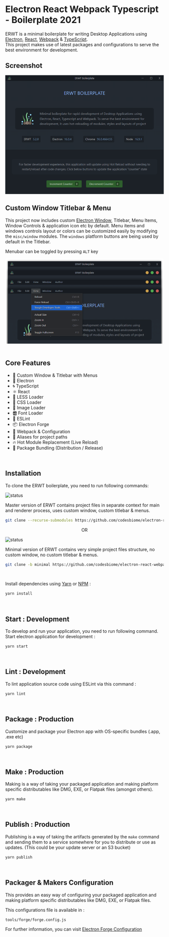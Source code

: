 # Electron React Webpack Typescript - Boilerplate 2021

ERWT is a minimal boilerplate for writing Desktop Applications using [Electron](https://www.electronjs.org/), [React](https://reactjs.org/), [Webpack](https://webpack.js.org/) & [TypeScript](https://www.typescriptlang.org/). <br /> This project makes use of latest packages and configurations to serve the best environment for development.

## Screenshot

<img src="assets/images/screen_520.png" />

<br>

## Custom Window Titlebar & Menu

This project now includes custom [Electron Window](https://github.com/guasam/electron-window),  Titlebar, Menu Items, Window Controls & application icon etc by default. Menu items and windows controls layout or colors can be customized easily by modifying the `misc/window` modules. The `windows` platform buttons are being used by default in the Titlebar.

Menubar can be toggled by pressing `ALT` key

<center>
    <img src="assets/images/titlebar_showcase.png" />
</center>

<br>

## Core Features

- 📐 Custom Window & Titlebar with Menus
- 🌟 Electron
- 🌀 TypeScript
- ⚛️ React
- 🛶 LESS Loader
- 🎨 CSS Loader
- 📸 Image Loader
- 🆎 Font Loader
- 🧹 ESLint
- 📦 Electron Forge
- 🔱 Webpack & Configuration
- 🧩 Aliases for project paths
- 🔥 Hot Module Replacement (Live Reload)
- 🎁 Package Bundling (Distribution / Release)

<br />

## Installation

To clone the ERWT boilerplate, you need to run following commands:

![status](https://img.shields.io/badge/ERWT-Master-blue.svg)

Master version of ERWT contains project files in separate context for main and renderer process, uses custom window, custom titlebar & menus.

```bash
git clone --recurse-submodules https://github.com/codesbiome/electron-react-webpack-typescript-2021
```

<div align="center">
    OR
</div>

![status](https://img.shields.io/badge/ERWT-Minimal-0a922a.svg)

Minimal version of ERWT contains very simple project files structure, no custom window, no custom titlebar & menus.

```bash
git clone -b minimal https://github.com/codesbiome/electron-react-webpack-typescript-2021
```

<br>

Install dependencies using [Yarn](https://www.npmjs.com/package/yarn) or [NPM](https://www.npmjs.com/) :

```bash
yarn install
```

<br />

## Start : Development

To develop and run your application, you need to run following command.
<br />
Start electron application for development :

```bash
yarn start
```

<br />

## Lint : Development

To lint application source code using ESLint via this command :

```bash
yarn lint
```

<br />

## Package : Production

Customize and package your Electron app with OS-specific bundles (.app, .exe etc)

```bash
yarn package
```

<br />

## Make : Production

Making is a way of taking your packaged application and making platform specific distributables like DMG, EXE, or Flatpak files (amongst others).

```bash
yarn make
```

<br />

## Publish : Production

Publishing is a way of taking the artifacts generated by the `make` command and sending them to a service somewhere for you to distribute or use as updates. (This could be your update server or an S3 bucket)

```bash
yarn publish
```

<br />

## Packager & Makers Configuration

This provides an easy way of configuring your packaged application and making platform specific distributables like DMG, EXE, or Flatpak files.

This configurations file is available in :

```bash
tools/forge/forge.config.js
```

For further information, you can visit [Electron Forge Configuration](https://www.electronforge.io/configuration)
